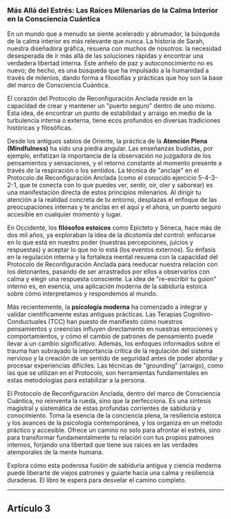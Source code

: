 ### Más Allá del Estrés: Las Raíces Milenarias de la Calma Interior en la Consciencia Cuántica
En un mundo que a menudo se siente acelerado y abrumador, la búsqueda de la calma interior es más relevante que nunca. La historia de Sarah, nuestra diseñadora gráfica, resuena con muchos de nosotros: la necesidad desesperada de ir más allá de las soluciones rápidas y encontrar una verdadera libertad interna. Este anhelo de paz y autoconocimiento no es nuevo; de hecho, es una búsqueda que ha impulsado a la humanidad a través de milenios, dando forma a filosofías y prácticas que hoy son la base del marco de Consciencia Cuántica.

El corazón del Protocolo de Reconfiguración Anclada reside en la capacidad de crear y mantener un "puerto seguro" dentro de uno mismo. Esta idea, de encontrar un punto de estabilidad y arraigo en medio de la turbulencia interna o externa, tiene ecos profundos en diversas tradiciones históricas y filosóficas.

Desde los antiguos sabios de Oriente, la práctica de la **Atención Plena (Mindfulness)** ha sido una piedra angular. Las enseñanzas budistas, por ejemplo, enfatizan la importancia de la observación no juzgadora de los pensamientos y sensaciones, y el retorno constante al momento presente a través de la respiración o los sentidos. La técnica de "anclaje" en el Protocolo de Reconfiguración Anclada (como el conocido ejercicio 5-4-3-2-1, que te conecta con lo que puedes ver, sentir, oír, oler y saborear) es una manifestación directa de estos principios milenarios. Al dirigir tu atención a la realidad concreta de tu entorno, desplazas el enfoque de las preocupaciones internas y te anclas en el aquí y el ahora, un puerto seguro accesible en cualquier momento y lugar.

En Occidente, los **filósofos estoicos** como Epicteto y Séneca, hace más de dos mil años, ya exploraban la idea de la dicotomía del control: enfocarse en lo que está en nuestro poder (nuestras percepciones, juicios y respuestas) y aceptar lo que no lo está (los eventos externos). Su énfasis en la regulación interna y la fortaleza mental resuena con la capacidad del Protocolo de Reconfiguración Anclada para reeducar nuestra relación con los detonantes, pasando de ser arrastrados por ellos a observarlos con calma y elegir una respuesta consciente. La idea de "re-escribir tu guion" interno es, en esencia, una aplicación moderna de la sabiduría estoica sobre cómo interpretamos y respondemos al mundo.

Más recientemente, la **psicología moderna** ha comenzado a integrar y validar científicamente estas antiguas prácticas. Las Terapias Cognitivo-Conductuales (TCC) han puesto de manifiesto cómo nuestros pensamientos y creencias influyen directamente en nuestras emociones y comportamientos, y cómo el cambio de patrones de pensamiento puede llevar a un cambio significativo. Además, los enfoques informados sobre el trauma han subrayado la importancia crítica de la regulación del sistema nervioso y la creación de un sentido de seguridad antes de poder abordar y procesar experiencias difíciles. Las técnicas de "grounding" (arraigo), como las que se utilizan en el Protocolo, son herramientas fundamentales en estas metodologías para estabilizar a la persona.

El Protocolo de Reconfiguración Anclada, dentro del marco de Consciencia Cuántica, no reinventa la rueda, sino que la perfecciona. Es una síntesis magistral y sistemática de estas profundas corrientes de sabiduría y conocimiento. Toma la esencia de la conciencia plena, la resiliencia estoica y los avances de la psicología contemporánea, y los organiza en un método práctico y accesible. Ofrece un camino no solo para afrontar el estrés, sino para transformar fundamentalmente tu relación con tus propios patrones internos, forjando una libertad que tiene sus raíces en las verdades atemporales de la mente humana.

Explora cómo esta poderosa fusión de sabiduría antigua y ciencia moderna puede liberarte de viejos patrones y guiarte hacia una calma y resiliencia duraderas. El libro te espera para desvelar el camino completo.

---

## Artículo 3